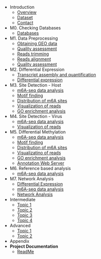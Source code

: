 - Introduction
  - [Overview](intro/overview.md)
  - [Dataset](intro/dataset.md)
  - [Contact](intro/contact.md)
- M0. Checking Databases
  - [Databases](M0_Checking_Existing_Databases/database.md)
- M1. Data Preprocessing
  - [Obtaining GEO data](M1_Data_Preprocessing/SRA_toolkit.md)
  - [Quality assessment](M1_Data_Preprocessing/FASTQC.md)
  - [Reads trimming](M1_Data_Preprocessing/Trim_Galore.md)
  - [Reads alignment](M1_Data_Preprocessing/Hisat2.md)
  - [Quality assessment](M1_Data_Preprocessing/Trumpet.md)
- M2. Differential Expression
  - [Transcript assembly and quantification](M2_Differential_Expression/StringTie.md)
  - [Differential expression](M2_Differential_Expression/Ballgown.md)
- M3. Site Detection - Host
  - [m6A-seq data analysis ](M3_Site_Detection_Host/exomePeak2.md)
  - [Motif finding](M3_Site_Detection_Host/STREME.md)
  - [Distribution of m6A sites](M3_Site_Detection_Host/MetaTX.md)
  - [Visualization of reads](M3_Site_Detection_Host/IGV.md)
  - [GO enrichment analysis](M3_Site_Detection_Host/DAVID.md)
- M4. Site Detection - Virus
  - [m6A-seq data analysis](M4_Site_Detection_Virus/exomePeak2.md)
  - [Visualization of reads](M4_Site_Detection_Virus/IGV.md)
- M5. Differential Methylation
  - [m6A-seq data analysis](M5_Differential_Methylation/exomePeak2.md)
  - [Motif finding](M5_Differential_Methylation/STREME.md)
  - [Distribution of m6A sites](M5_Differential_Methylation/MetaTX.md)
  - [Visualizatino of reads](M5_Differential_Methylation/IGV.md)
  - [GO enrichment analysis](M5_Differential_Methylation/DAVID.md)
  - [Annotation Web Server](M5_Differential_Methylation/RNAmod.md)
- M6. Reference based analysis
  - [m6A-seq data analysis](M6_Reference_Based_Analysis/exomePeak2.md)
- M7. Network Analysis
  - [Differential Expression](M7_Network_Analysis/Ballgown.md)
  - [m6A-seq data analysis](M7_Network_Analysis/exomePeak2.md)
  - [Network Analysis](M7_Network_Analysis/m6AFunViewer.md)
- Intermediate
  - [Topic 1](intermediate/topics-1.md)
  - [Topic 2](intermediate/topics-2.md)
  - [Topic 3](intermediate/topics-3.md)
  - [Topic 4](intermediate/topics-4.md)
- Advanced
  - [Topic 1](advanced/adv-topic-1.md)
  - [Topic 2](advanced/adv-topic-2.md)
- Appendix
- **Project Documentation**
  - [ReadMe](https://github.com/hibbitts-design/docsify-open-publishing-starter-kit/blob/master/README.md)
